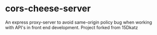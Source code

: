# cors-cheese-server
An express proxy-server to avoid same-origin policy bug when working with API's in front end development. Project forked from 15Dkatz
